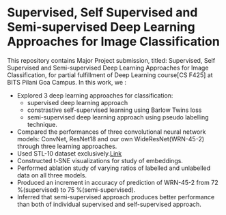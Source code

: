 # Supervised, Self Supervised and Semi-supervised Deep Learning Approaches for Image Classification

This repository contains Major Project submission, titled: Supervised, Self Supervised and Semi-supervised Deep Learning Approaches for Image Classification, for partial fulfillment of Deep Learning course[CS F425] at BITS Pilani Goa Campus. In this work, we :

* Explored 3 deep learning approaches for classification:
    * supervised deep learning approach
    * constrastive self-supervised learning using Barlow Twins loss
    * semi-supervised deep learning approach using pseudo labelling technique.
* Compared the performances of three convolutional neural network models: ConvNet, ResNet18 and our own WideResNet(WRN-45-2) through three learning approaches.
* Used STL-10 dataset exclusively.[Link](https://cs.stanford.edu/~acoates/stl10/) 
* Constructed t-SNE visualizations for study of embeddings.
* Performed ablation study of varying ratios of labelled and unlabelled data on all three models.
* Produced an increment in accuracy of prediction of WRN-45-2 from 72 %(supervised) to 75 %(semi-supervised).
* Inferred that semi-supervised approach produces better performance than both of individual supervised and self-supervised approach.



